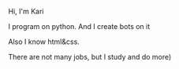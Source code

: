 Hi, I'm Kari

I program on python. And I create bots on it

Also I know html&css.

There are not many jobs, but I study and do more)
